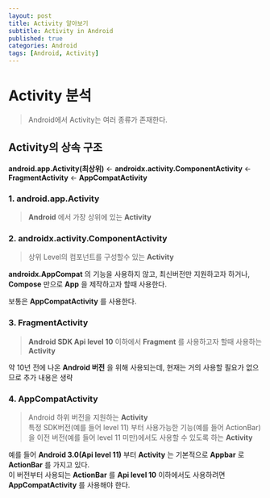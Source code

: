 ```yaml
---
layout: post
title: Activity 알아보기
subtitle: Activity in Android
published: true
categories: Android
tags: [Android, Activity]
---
```


Activity 분석
=============  

>Android에서 Activity는 여러 종류가 존재한다.

## Activity의 상속 구조  
  
__android.app.Activity(최상위)__  <-  __androidx.activity.ComponentActivity__  <-  __FragmentActivity__  <-  __AppCompatActivity__  
  
### 1. android.app.Activity  

> __Android__ 에서 가장 상위에 있는 __Activity__

### 2. androidx.activity.ComponentActivity  

> 상위 Level의 컴포넌트를 구성할수 있는 __Activity__  

__androidx.AppCompat__ 의 기능을 사용하지 않고, 최신버전만 지원하고자 하거나, __Compose__ 만으로 __App__ 을 제작하고자 할때 사용한다.  

보통은 __AppCompatActivity__ 를 사용한다.

### 3. FragmentActivity  

>__Android SDK Api level 10__ 이하에서 __Fragment__ 를 사용하고자 할때 사용하는 __Activity__  

약 10년 전에 나온 __Android 버전__ 을 위해 사용되는데, 현재는 거의 사용할 필요가 없으므로 추가 내용은 생략

### 4. AppCompatActivity  
  
>Android 하위 버전을 지원하는 __Activity__  
>특정 SDK버전(예를 들어 level 11) 부터 사용가능한 기능(예를 들어 ActionBar)을 이전 버전(예를 들어 level 11 미만)에서도 사용할 수 있도록 하는 __Activity__

예를 들어 __Android 3.0(Api level 11)__ 부터 __Activity__ 는 기본적으로 __Appbar__ 로 __ActionBar__ 를 가지고 있다.  
이 버전부터 사용되는 __ActionBar__ 를 __Api level 10__ 이하에서도 사용하려면 __AppCompatActivity__ 를 사용해야 한다.  